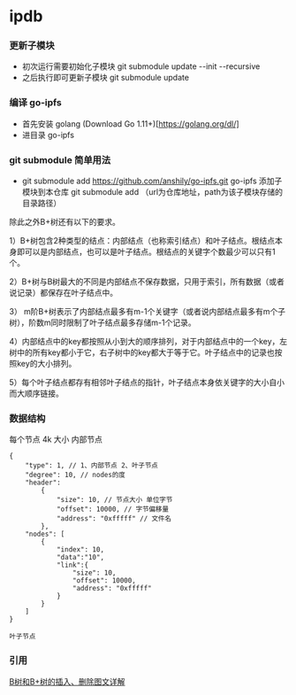 # ipdb

### 更新子模块
- 初次运行需要初始化子模块 git submodule update --init --recursive
- 之后执行即可更新子模块 git submodule update
### 编译 go-ipfs

- 首先安装 golang (Download Go 1.11+)[https://golang.org/dl/]
- 进目录 go-ipfs 

### git submodule 简单用法
- git submodule add https://github.com/anshily/go-ipfs.git go-ipfs 
添加子模块到本仓库 git submodule add <url> <path>（url为仓库地址，path为该子模块存储的目录路径）


除此之外B+树还有以下的要求。

1）B+树包含2种类型的结点：内部结点（也称索引结点）和叶子结点。根结点本身即可以是内部结点，也可以是叶子结点。根结点的关键字个数最少可以只有1个。

2）B+树与B树最大的不同是内部结点不保存数据，只用于索引，所有数据（或者说记录）都保存在叶子结点中。

3） m阶B+树表示了内部结点最多有m-1个关键字（或者说内部结点最多有m个子树），阶数m同时限制了叶子结点最多存储m-1个记录。

4）内部结点中的key都按照从小到大的顺序排列，对于内部结点中的一个key，左树中的所有key都小于它，右子树中的key都大于等于它。叶子结点中的记录也按照key的大小排列。

5）每个叶子结点都存有相邻叶子结点的指针，叶子结点本身依关键字的大小自小而大顺序链接。


### 数据结构

每个节点 4k 大小
	内部节点

	{
		"type": 1, // 1、内部节点 2、叶子节点
		"degree": 10, // nodes的度
		"header":
			{
				"size": 10, // 节点大小 单位字节
				"offset": 10000, // 字节偏移量
				"address": "0xfffff" // 文件名
			},
		"nodes": [
			{ 	
				"index": 10,
				"data":"10",
				"link":{
					"size": 10,
					"offset": 10000,
					"address": "0xfffff"
				}
			}
		]
	}

	叶子节点





### 引用
[B树和B+树的插入、删除图文详解](https://www.cnblogs.com/nullzx/p/8729425.html)